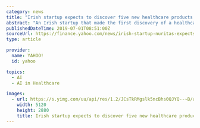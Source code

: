 ```yaml
---
category: news
title: "Irish startup expects to discover five new healthcare products using AI by 2021"
abstract: "An Irish startup that made the first discovery of a healthcare ingredient using artificial intelligence (AI) says that it could discover a further four within the next 18 months. Nuritas, which ..."
publishedDateTime: 2019-07-01T08:51:00Z
sourceUrl: https://finance.yahoo.com/news/irish-startup-nuritas-expects-to-discover-five-new-drugs-healtcare-ingredients-using-ai-by-2021-050000025.html
type: article

provider:
  name: YAHOO!
  id: yahoo

topics:
  - AI
  - AI in Healthcare

images:
  - url: https://s.yimg.com/uu/api/res/1.2/JCsTkRMgslk5ncBhs0QJYQ--~B/aD0yODgwO3c9NTEyMDtzbT0xO2FwcGlkPXl0YWNoeW9u/https://media-mbst-pub-ue1.s3.amazonaws.com/creatr-images/2019-06/97ce33a0-99be-11e9-9fbd-3bed0fea8242
    width: 5120
    height: 2880
    title: Irish startup expects to discover five new healthcare products using AI by 2021
---
```

